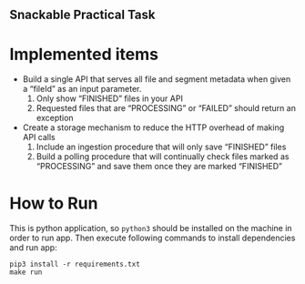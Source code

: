 ## Snackable Practical Task

# Implemented items

- Build a single API that serves all file and segment metadata when given a “fileId” as an
input parameter.
  1. Only show “FINISHED” files in your API
  2. Requested files that are “PROCESSING” or “FAILED” should return an exception
- Create a storage mechanism to reduce the HTTP overhead of making API calls
  1. Include an ingestion procedure that will only save “FINISHED” files
  2. Build a polling procedure that will continually check files marked as
“PROCESSING” and save them once they are marked “FINISHED”

# How to Run

This is python application, so `python3` should be installed on the machine in order to run app. 
Then execute following commands to install dependencies and run app:
```
pip3 install -r requirements.txt
make run
```

